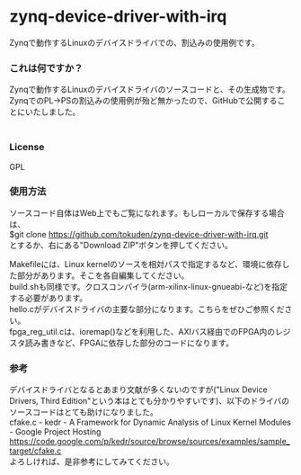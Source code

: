 # zynq-device-driver-with-irq
Zynqで動作するLinuxのデバイスドライバでの、割込みの使用例です。  
  
### これは何ですか？ ###
Zynqで動作するLinuxのデバイスドライバのソースコードと、その生成物です。  
ZynqでのPL→PSの割込みの使用例が殆ど無かったので、GitHubで公開することにいたしました。  
　　
### License ###
GPL  
  
### 使用方法 ###
ソースコード自体はWeb上でもご覧になれます。もしローカルで保存する場合は、  
$git clone https://github.com/tokuden/zynq-device-driver-with-irq.git  
とするか、右にある"Download ZIP"ボタンを押してください。  
  
Makefileには、Linux kernelのソースを相対パスで指定するなど、環境に依存した部分があります。そこを各自編集してください。  
build.shも同様です。クロスコンパイラ(arm-xilinx-linux-gnueabi-など)を指定する必要があります。  
hello.cがデバイスドライバの主要な部分になります。こちらをぜひご参照ください。  
fpga_reg_util.cは、ioremap()などを利用した、AXIバス経由でのFPGA内のレジスタ読み書きなど、FPGAに依存した部分のコードになります。  
  
### 参考 ###
デバイスドライバとなるとあまり文献が多くないのですが("Linux Device Drivers, Third Edition"という本はとても分かりやすいです)、以下のドライバのソースコードはとても助けになりました。  
cfake.c - kedr - A Framework for Dynamic Analysis of Linux Kernel Modules - Google Project Hosting <https://code.google.com/p/kedr/source/browse/sources/examples/sample_target/cfake.c>  
よろしければ、是非参考にしてみてください。  